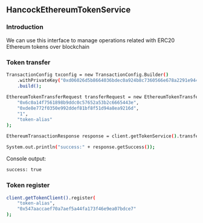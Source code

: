 ## HancockEthereumTokenService

### Introduction

We can use this interface to manage operations related with ERC20 Ethereum tokens over blockchain

### Token transfer

```bash
TransactionConfig txconfig = new TransactionConfig.Builder()
    .withPrivateKey("0xd06026d5b8664036bdec0a924b8c7360566e678a2291e9440156365b040a7b83");
    .build();
      
EthereumTokenTransferRequest transferRequest = new EthereumTokenTransferRequest(
    "0x6c0a14f7561898b9ddc0c57652a53b2c6665443e",
    "0xde8e772f0350e992ddef81bf8f51d94a8ea9216d",
    "1",
    "token-alias"
);

EthereumTransactionResponse response = client.getTokenService().transfer(transferRequest, txconfig);
        
System.out.println("success:" + response.getSuccess());
```

Console output:
```bash
success: true
```

### Token register

```bash
client.getTokenClient().register(
    "token-alias", 
    "0x547aaccaef70a7aef5a44fa173f46e9ea07bdce7"
);
```